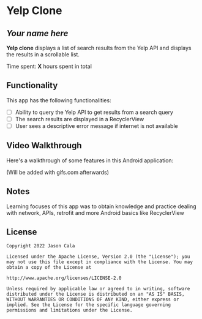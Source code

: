 # Yelp Clone

## *Your name here*

**Yelp clone** displays a list of search results from the Yelp API and displays the results in a scrollable list.

Time spent: **X** hours spent in total

## Functionality

This app has the following functionalities:

* [ ] Ability to query the Yelp API to get results from a search query
* [ ] The search results are displayed in a RecyclerView
* [ ] User sees a descriptive error message if internet is not available

## Video Walkthrough

Here's a walkthrough of some features in this Android application:

(Will be added with gifs.com afterwards)

## Notes

Learning focuses of this app was to obtain knowledge and practice dealing with network, APIs, retrofit and more Android basics like RecyclerView

## License

    Copyright 2022 Jason Cala

    Licensed under the Apache License, Version 2.0 (the "License"); you may not use this file except in compliance with the License. You may obtain a copy of the License at

    http://www.apache.org/licenses/LICENSE-2.0

    Unless required by applicable law or agreed to in writing, software distributed under the License is distributed on an "AS IS" BASIS, WITHOUT WARRANTIES OR CONDITIONS OF ANY KIND, either express or implied. See the License for the specific language governing permissions and limitations under the License.